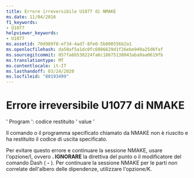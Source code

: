 ```yaml
---
title: Errore irreversibile U1077 di NMAKE
ms.date: 11/04/2016
f1_keywords:
- U1077
helpviewer_keywords:
- U1077
ms.assetid: 70d989f8-ef34-4ad7-8fe0-5b800556b2a1
ms.openlocfilehash: da50af5a1dc0fc6086629d1f26ebe949a25d6faf
ms.sourcegitcommit: 857fa6b530224fa6c18675138043aba9aa0619fb
ms.translationtype: MT
ms.contentlocale: it-IT
ms.lasthandoff: 03/24/2020
ms.locfileid: "80193499"
---
```

# <a name="nmake-fatal-error-u1077"></a>Errore irreversibile U1077 di NMAKE

' Program ': codice restituito ' value '

Il comando o il programma specificato chiamato da NMAKE non è riuscito e ha restituito il codice di uscita specificato.

Per evitare questo errore e continuare la sessione NMAKE, usare l'opzione/I, ovvero **. IGNORARE** la direttiva del punto o il modificatore del comando Dash ( **-** ). Per continuare la sessione NMAKE per le parti non correlate dell'albero delle dipendenze, utilizzare l'opzione/K.
